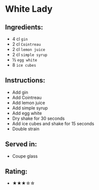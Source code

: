 # White Lady

## Ingredients:
- 4 cl `gin`
- 2 cl `Cointreau`
- 2 cl `lemon juice`
- 2 cl `simple syrup`
- ½ `egg white`
- 8 `ice cubes`

## Instructions:
- Add gin
- Add Cointreau
- Add lemon juice
- Add simple syrup
- Add egg white
- Dry shake for 30 seconds
- Add ice cubes and shake for 15 seconds
- Double strain

## Served in:
- Coupe glass

## Rating:
- ★★★☆☆